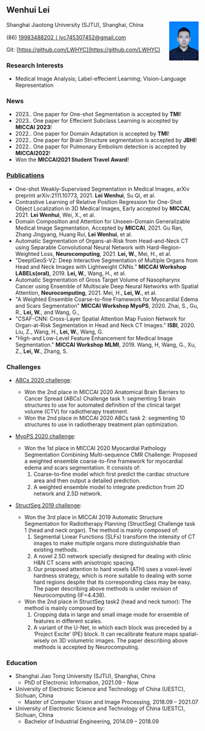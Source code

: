 ## Wenhui Lei
<div  align="center"> 
<img src="./IMG/Photo.jfif" style="zoom:10%" align="right">
</div>
Shanghai Jiaotong University (SJTU), Shanghai, China

(86) 19983488202丨lyc745307452@gmail.com

Git: [https://github.com/LWHYC](https://github.com/LWHYC)

### Research Interests
-	Medical Image Analysis; Label-effecient Learning; Vision-Language Representation
### News
-   2023.. One paper for One-shot Segmentation is accepted by **TMI**!
-   2023.. One paper for Effecient Subclass Learning is accepted by **MICCAI 2023**! 
-   2022.. One paper for Domain Adaptation is accepted by **TMI**!
-   2022.. One paper for Brain Structure segmentation is accepted by **JBHI**!
-   2022.. One paper for Pulmonary Embolism detection is accepted by **MICCAI2022**!
-   Won the **MICCAI2021 Student Travel Award**!
### [Publications](https://scholar.google.com/citations?user=kvD7060AAAAJ&hl=zh-CN)
-   One-shot Weakly-Supervised Segmentation in Medical Images, arXiv preprint arXiv:2111.10773, 2021. **Lei Wenhui**, Su Qi, et al.
-	Contrastive Learning of Relative Position Regression for One-Shot Object Localization in 3D Medical Images, Early accepted by **MICCAI**, 2021. **Lei Wenhui**, Wei, X., et al.
-   Domain Composition and Attention for Unseen-Domain Generalizable Medical Image Segmentation, Accepted by **MICCAI**, 2021. Gu Ran, Zhang Jingyang, Huang Rui, **Lei Wenhui**, et al.
-	Automatic Segmentation of Organs-at-Risk from Head-and-Neck CT using Separable Convolutional Neural Network with Hard-Region-Weighted Loss, **Neurocomputing**, 2021. **Lei, W.**, Mei, H., et al.
-	"DeepIGeoS-V2: Deep Interactive Segmentation of Multiple Organs from Head and Neck Images with Lightweight CNNs."  **MICCAI Workshop LABELs(oral)**, 2019. **Lei, W.**, Wang, H., et al.
-   Automatic Segmentation of Gross Target Volume of Nasopharynx Cancer using Ensemble of Multiscale Deep Neural Networks with Spatial Attention, **Neurocomputing**, 2021. Mei, H., **Lei, W.**, et al.
-	"A Weighted Ensemble Coarse-to-fine Framework for Myocardial Edema and Scars Segmentation" **MICCAI Workshop MyoPS**, 2020. Zhai, S., Gu, R., **Lei, W.**, and Wang, G.,
-	"CSAF-CNN: Cross-Layer Spatial Attention Map Fusion Network for Organ-at-Risk Segmentation in Head and Neck CT Images." **ISBI**,  2020. Liu, Z., Wang, H., **Lei, W.**, Wang, G.
-	"High-and Low-Level Feature Enhancement for Medical Image Segmentation." **MICCAI Workshop MLMI**, 2019. Wang, H, Wang, G., Xu, Z., **Lei, W.**, Zhang, S.

### Challenges
- [ABCs 2020 challenge](https://abcs.mgh.harvard.edu/):
    - Won the 2nd place in MICCAI 2020 Anatomical Brain Barriers to Cancer Spread (ABCs) Challenge task 1: segmenting 5 brain structures to use for automated definition of the clinical target volume (CTV) for radiotherapy treatment.
    - Won the 2nd place in MICCAI 2020 ABCs task 2: segmenting 10 structures to use in radiotherapy treatment plan optimization.

- [MyoPS 2020 challenge](http://www.sdspeople.fudan.edu.cn/zhuangxiahai/0/MyoPS20/):
    - Won the 1st place in MICCAI 2020 Myocardial Pathology Segmentation Combining Multi-sequence CMR Challenge: Proposed a weighted ensemble coarse-to-fine framework for myocardial edema and scars segmentation. It consists of:
        1. Coarse-to-fine model which first predict the cardiac structure area and then output a detailed prediction.
        2. A weighted ensemble model to integrate prediction from 2D network and 2.5D network.

- [StructSeg 2019 challenge](http://www.structseg-challenge.org/#/): 
    - Won the 3rd place in MICCAI 2019 Automatic Structure Segmentation for Radiotherapy Planning (StructSeg) Challenge task 1 (head and neck organ). The method is mainly composed of:
      1. Segmental Linear Functions (SLFs) transform the intensity of CT images to make multiple organs more distinguishable than existing methods. 
      2. A novel 2.5D network specially designed for dealing with clinic H&N CT scans with anisotropic spacing. 
      3. Our proposed attention to hard voxels (ATH) uses a voxel-level hardness strategy, which is more suitable to dealing with some hard regions despite that its corresponding class may be easy. 
      The paper describing above methods is under revision of Neurocomputing (IF=4.438).
    - Won the 2nd place in StructSeg task2 (head and neck tumor): The method is mainly composed by: 
      1. Cropping data in large and small image mode for ensemble of features in different scales. 
      2. A variant of the U-Net, in which each block was preceded by a ‘Project Excite’ (PE) block. It can recalibrate feature maps spatial-wisely on 3D volumetric images. 
      The paper describing above methods is accepted by Neurocomputing.



### Education
- Shanghai Jiao Tong University (SJTU), Shanghai, China
    - PhD of Electronic Information, 2021.09 - Now
- University of Electronic Science and Technology of China (UESTC), Sichuan, China
    - Master of Computer Vision and Image Processing, 2018.09 – 2021.07
- University of Electronic Science and Technology of China (UESTC), Sichuan, China
    - Bachelor of Industrial Engineering, 2014.09 – 2018.09


